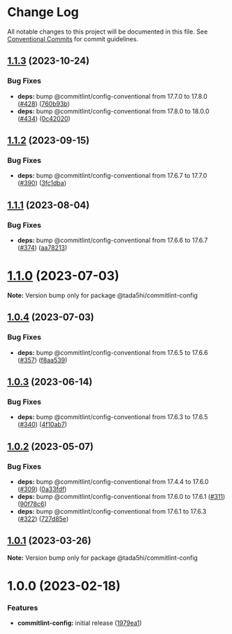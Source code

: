 # Change Log

All notable changes to this project will be documented in this file.
See [Conventional Commits](https://conventionalcommits.org) for commit guidelines.

## [1.1.3](https://github.com/tada5hi/javascript/compare/@tada5hi/commitlint-config@1.1.2...@tada5hi/commitlint-config@1.1.3) (2023-10-24)


### Bug Fixes

* **deps:** bump @commitlint/config-conventional from 17.7.0 to 17.8.0 ([#428](https://github.com/tada5hi/javascript/issues/428)) ([760b93b](https://github.com/tada5hi/javascript/commit/760b93bccdfb1fa0f5261f1fca393d5cfee4b22e))
* **deps:** bump @commitlint/config-conventional from 17.8.0 to 18.0.0 ([#434](https://github.com/tada5hi/javascript/issues/434)) ([0c42020](https://github.com/tada5hi/javascript/commit/0c42020529d9c4a02b35ed257a4707da473072e8))





## [1.1.2](https://github.com/tada5hi/javascript/compare/@tada5hi/commitlint-config@1.1.1...@tada5hi/commitlint-config@1.1.2) (2023-09-15)


### Bug Fixes

* **deps:** bump @commitlint/config-conventional from 17.6.7 to 17.7.0 ([#390](https://github.com/tada5hi/javascript/issues/390)) ([3fc1dba](https://github.com/tada5hi/javascript/commit/3fc1dba23a2dc93d27bbce61740bd881985793ca))





## [1.1.1](https://github.com/tada5hi/javascript/compare/@tada5hi/commitlint-config@1.1.0...@tada5hi/commitlint-config@1.1.1) (2023-08-04)


### Bug Fixes

* **deps:** bump @commitlint/config-conventional from 17.6.6 to 17.6.7 ([#374](https://github.com/tada5hi/javascript/issues/374)) ([aa78213](https://github.com/tada5hi/javascript/commit/aa782134efebc66958dc6cb6bb8e6fd60d4799c6))





# [1.1.0](https://github.com/tada5hi/javascript/compare/@tada5hi/commitlint-config@1.0.4...@tada5hi/commitlint-config@1.1.0) (2023-07-03)

**Note:** Version bump only for package @tada5hi/commitlint-config





## [1.0.4](https://github.com/tada5hi/javascript/compare/@tada5hi/commitlint-config@1.0.3...@tada5hi/commitlint-config@1.0.4) (2023-07-03)


### Bug Fixes

* **deps:** bump @commitlint/config-conventional from 17.6.5 to 17.6.6 ([#357](https://github.com/tada5hi/javascript/issues/357)) ([f8aa539](https://github.com/tada5hi/javascript/commit/f8aa539111293340c349f49aa5cb067d15a3d906))





## [1.0.3](https://github.com/tada5hi/javascript/compare/@tada5hi/commitlint-config@1.0.2...@tada5hi/commitlint-config@1.0.3) (2023-06-14)


### Bug Fixes

* **deps:** bump @commitlint/config-conventional from 17.6.3 to 17.6.5 ([#340](https://github.com/tada5hi/javascript/issues/340)) ([4f10ab7](https://github.com/tada5hi/javascript/commit/4f10ab7ea550244506ad457a81fd5431151d20e1))





## [1.0.2](https://github.com/tada5hi/javascript/compare/@tada5hi/commitlint-config@1.0.1...@tada5hi/commitlint-config@1.0.2) (2023-05-07)


### Bug Fixes

* **deps:** bump @commitlint/config-conventional from 17.4.4 to 17.6.0 ([#309](https://github.com/tada5hi/javascript/issues/309)) ([0a33fdf](https://github.com/tada5hi/javascript/commit/0a33fdf8c43888e1686e3801102ab51e1b72efa7))
* **deps:** bump @commitlint/config-conventional from 17.6.0 to 17.6.1 ([#311](https://github.com/tada5hi/javascript/issues/311)) ([90f78c6](https://github.com/tada5hi/javascript/commit/90f78c6a8cf7127e481af50fa28b2a12d90210a2))
* **deps:** bump @commitlint/config-conventional from 17.6.1 to 17.6.3 ([#322](https://github.com/tada5hi/javascript/issues/322)) ([727d85e](https://github.com/tada5hi/javascript/commit/727d85e476bd946b100b4fca9ab275aa9e0dcd32))





## [1.0.1](https://github.com/tada5hi/javascript/compare/@tada5hi/commitlint-config@1.0.0...@tada5hi/commitlint-config@1.0.1) (2023-03-26)

**Note:** Version bump only for package @tada5hi/commitlint-config





# 1.0.0 (2023-02-18)


### Features

* **commitlint-config:** initial release ([1979ea1](https://github.com/tada5hi/javascript/commit/1979ea1d7654b78cc3eb684c112c763b368cc182))
